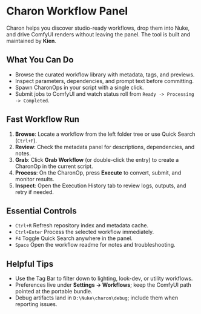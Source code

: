 # Charon Workflow Panel
Charon helps you discover studio-ready workflows, drop them into Nuke, and drive ComfyUI renders without leaving the panel. The tool is built and maintained by **Kien**.

## What You Can Do
- Browse the curated workflow library with metadata, tags, and previews.
- Inspect parameters, dependencies, and prompt text before committing.
- Spawn CharonOps in your script with a single click.
- Submit jobs to ComfyUI and watch status roll from `Ready -> Processing -> Completed`.

## Fast Workflow Run
1. **Browse**: Locate a workflow from the left folder tree or use Quick Search (`Ctrl+F`).
2. **Review**: Check the metadata panel for descriptions, dependencies, and notes.
3. **Grab**: Click **Grab Workflow** (or double-click the entry) to create a CharonOp in the current script.
4. **Process**: On the CharonOp, press **Execute** to convert, submit, and monitor results.
5. **Inspect**: Open the Execution History tab to review logs, outputs, and retry if needed.

## Essential Controls
- `Ctrl+R` Refresh repository index and metadata cache.
- `Ctrl+Enter` Process the selected workflow immediately.
- `F4` Toggle Quick Search anywhere in the panel.
- `Space` Open the workflow readme for notes and troubleshooting.

## Helpful Tips
- Use the Tag Bar to filter down to lighting, look-dev, or utility workflows.
- Preferences live under **Settings -> Workflows**; keep the ComfyUI path pointed at the portable bundle.
- Debug artifacts land in `D:\Nuke\charon\debug`; include them when reporting issues.

